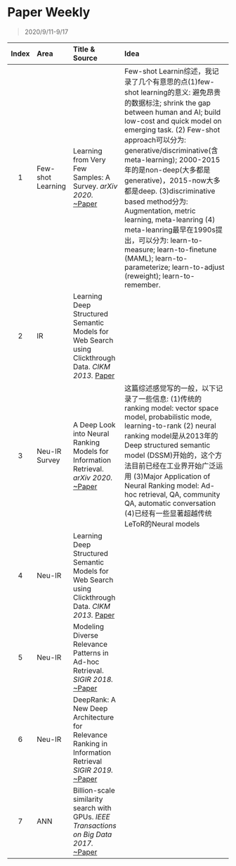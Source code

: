 # Paper Weekly

> 2020/9/11-9/17

|Index|Area|Title & Source|Idea|
|:---:|:--|:-------------|:---|
|1|Few-shot Learning|Learning from Very Few Samples: A Survey. *arXiv 2020.* [~Paper](https://arxiv.org/pdf/2009.02653.pdf)|Few-shot Learnin综述，我记录了几个有意思的点(1)few-shot learning的意义: 避免昂贵的数据标注; shrink the gap between human and AI; build low-cost and quick model on emerging task. (2) Few-shot approach可以分为: generative/discriminative(含meta-learning); 2000-2015年的是non-deep(大多都是generative)，2015-now大多都是deep. (3)discriminative based method分为: Augmentation, metric learning, meta-leanring (4) meta-leanring最早在1990s提出，可以分为: learn-to-measure; learn-to-finetune (MAML); learn-to-parameterize; learn-to-adjust (reweight); learn-to-remember.|
|2|IR|Learning Deep Structured Semantic Models for Web Search using Clickthrough Data. *CIKM 2013.* [Paper](https://www.microsoft.com/en-us/research/wp-content/uploads/2016/02/cikm2013_DSSM_fullversion.pdf)
|3|Neu-IR Survey|A Deep Look into Neural Ranking Models for Information Retrieval. *arXiv 2020.* [~Paper](https://arxiv.org/pdf/1903.06902.pdf)|这篇综述感觉写的一般，以下记录了一些信息: (1)传统的ranking model: vector space model, probabilistic mode, learning-to-rank (2) neural ranking model是从2013年的Deep structured semantic model (DSSM)开始的，这个方法目前已经在工业界开始广泛运用 (3)Major Application of Neural Ranking model: Ad-hoc retrieval, QA, community QA, automatic conversation (4)已经有一些显著超越传统LeToR的Neural models|
|4|Neu-IR|Learning Deep Structured Semantic Models for Web Search using Clickthrough Data. *CIKM 2013.* [Paper](https://www.microsoft.com/en-us/research/wp-content/uploads/2016/02/cikm2013_DSSM_fullversion.pdf)|
|5|Neu-IR|Modeling Diverse Relevance Patterns in Ad-hoc Retrieval. *SIGIR 2018.* [~Paper](https://arxiv.org/pdf/1805.05737.pdf)|
|6|Neu-IR|DeepRank: A New Deep Architecture for Relevance Ranking in Information Retrieval *SIGIR 2019.* [~Paper](https://arxiv.org/pdf/1710.05649.pdf)|
|7|ANN|Billion-scale similarity search with GPUs. *IEEE Transactions on Big Data 2017.* [~Paper](https://arxiv.org/pdf/1702.08734.pdf)|
